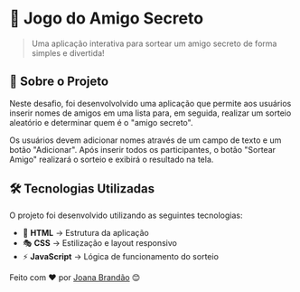 # 🎉 Jogo do Amigo Secreto

> Uma aplicação interativa para sortear um amigo secreto de forma simples e divertida!

## 📌 Sobre o Projeto

Neste desafio, foi desenvolvolvido uma aplicação que permite aos usuários inserir nomes de amigos em uma lista para, em seguida, realizar um sorteio aleatório e determinar quem é o "amigo secreto".

Os usuários devem adicionar nomes através de um campo de texto e um botão "Adicionar". Após inserir todos os participantes, o botão "Sortear Amigo" realizará o sorteio e exibirá o resultado na tela.

## 🛠️ Tecnologias Utilizadas

O projeto foi desenvolvido utilizando as seguintes tecnologias:

- 🎨 **HTML** → Estrutura da aplicação
- 🎭 **CSS** → Estilização e layout responsivo
- ⚡ **JavaScript** → Lógica de funcionamento do sorteio


Feito com ❤️ por [Joana Brandão](https://github.com/JoanaBrandao1) 😊

